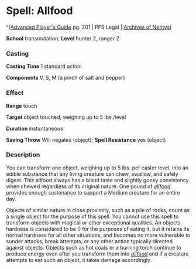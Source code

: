 # Spell: Allfood

^([Advanced Player's Guide][ss-allfood] pg. 201 | PFS Legal | [Archives of Nehtys][sn-allfood])

**School** transmutation; **Level** hunter 2, ranger 2

### Casting

**Casting Time** 1 standard action

**Components** V, S, M (a pinch of salt and pepper)

### Effect

**Range** touch

**Target** object touched, weighing up to 5 lbs./level

**Duration** instantaneous

**Saving Throw** Will negates (object); **Spell Resistance** yes (object)

### Description

You can transform one object, weighing up to 5 lbs. per caster level, into an edible substance that any living creature can chew, swallow, and safely digest. This allfood always has a bland taste and slightly gooey consistency when chewed regardless of its original nature. One pound of _[allfood]_ provides enough sustenance to support a Medium creature for an entire day.

Objects of similar nature in close proximity, such as a pile of rocks, count as a single object for the purpose of this spell. You cannot use this spell to transform objects with magical or other exceptional qualities. An objects hardness is considered to be 0 for the purposes of eating it, but it retains its normal hardness for all other situations, and becomes no more vulnerable to sunder attacks, break attempts, or any other action typically directed against objects. Objects such as hot coals or a burning torch continue to produce energy even after you transform them into _[allfood]_ and if a creature attempts to eat such an object, it takes damage accordingly.

[ss-allfood]: http://paizo.com/pathfinderRPG/v57
[sn-allfood]: http://www.archivesofnethys.com/SpellDisplay.aspx?ItemName=Allfood
[allfood]: http://www.archivesofnethys.com/SpellDisplay.aspx?ItemName=allfood